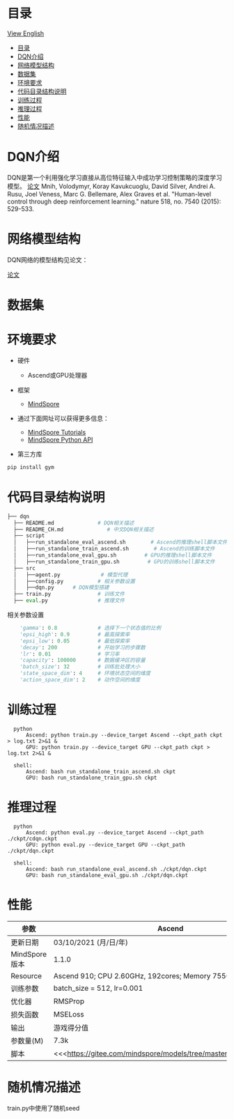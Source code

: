 # 目录

[View English](./README.md)

<!-- TOC -->

- [目录](#目录)
- [DQN介绍](#DQN介绍)
- [网络模型结构](#网络模型结构)
- [数据集](#数据集)
- [环境要求](#环境要求)
- [代码目录结构说明](#代码目录结构说明)
- [训练过程](#训练过程)
- [推理过程](#推理过程)
- [性能](#性能)
- [随机情况描述](#随机情况描述)

<!-- /TOC -->

# DQN介绍

DQN是第一个利用强化学习直接从高位特征输入中成功学习控制策略的深度学习模型。
[论文](https://www.nature.com/articles/nature14236) Mnih, Volodymyr, Koray Kavukcuoglu, David Silver, Andrei A. Rusu, Joel Veness, Marc G. Bellemare, Alex Graves et al. "Human-level control through deep reinforcement learning." nature 518, no. 7540 (2015): 529-533.

# 网络模型结构

DQN网络的模型结构见论文：

[论文](https://www.nature.com/articles/nature14236)

# 数据集

# 环境要求

- 硬件
    - Ascend或GPU处理器
- 框架
    - [MindSpore](https://www.mindspore.cn/install/)
- 通过下面网址可以获得更多信息：
    - [MindSpore Tutorials](https://www.mindspore.cn/tutorials/zh-CN/master/index.html)
    - [MindSpore Python API](https://www.mindspore.cn/docs/api/zh-CN/master/index.html)

- 第三方库

```bash
pip install gym
```

# 代码目录结构说明

```python
├── dqn
  ├── README.md              # DQN相关描述
  ├── README_CH.md              # 中文DQN相关描述
  ├── script
  │   ├──run_standalone_eval_ascend.sh        # Ascend的推理shell脚本文件
  │   ├──run_standalone_train_ascend.sh        # Ascend的训练脚本文件
  │   ├──run_standalone_eval_gpu.sh         # GPU的推理shell脚本文件
  │   ├──run_standalone_train_gpu.sh         # GPU的训练shell脚本文件
  ├── src
  │   ├──agent.py             # 模型代理
  │   ├──config.py           # 相关参数设置
  │   ├──dqn.py      # DQN模型搭建
  ├── train.py               # 训练文件
  ├── eval.py                # 推理文件
```

相关参数设置

```python
    'gamma': 0.8             # 选择下一个状态值的比例
    'epsi_high': 0.9         # 最高探索率
    'epsi_low': 0.05         # 最低探索率
    'decay': 200             # 开始学习的步骤数
    'lr': 0.01               # 学习率
    'capacity': 100000       # 数据缓冲区的容量
    'batch_size': 32         # 训练批处理大小
    'state_space_dim': 4     # 环境状态空间的维度
    'action_space_dim': 2    # 动作空间的维度
```

# 训练过程

```shell
  python
      Ascend: python train.py --device_target Ascend --ckpt_path ckpt > log.txt 2>&1 &
      GPU: python train.py --device_target GPU --ckpt_path ckpt > log.txt 2>&1 &

  shell:
      Ascend: bash run_standalone_train_ascend.sh ckpt
      GPU: bash run_standalone_train_gpu.sh ckpt
```

# 推理过程

```shell
  python
      Ascend: python eval.py --device_target Ascend --ckpt_path ./ckpt/cdqn.ckpt
      GPU: python eval.py --device_target GPU --ckpt_path ./ckpt/dqn.ckpt

  shell:
      Ascend: bash run_standalone_eval_ascend.sh ./ckpt/dqn.ckpt
      GPU: bash run_standalone_eval_gpu.sh ./ckpt/dqn.ckpt
```

# 性能

| 参数                 | Ascend                                                          |GPU             |
| -------------------------- | ----------------------------------------------------------- |-------------------------------------------------------|
| 更新日期              | 03/10/2021 (月/日/年)                                 | 07/28/2021 (月/日/年)                                 |
| MindSpore版本                    | 1.1.0           | 1.2.0           |
| Resource                   | Ascend 910; CPU 2.60GHz, 192cores; Memory 755G; OS Euler2.8     | NV SMX3 V100-32G             |
| 训练参数        | batch_size = 512, lr=0.001                                  | batch_size = 32, lr=0.01                                  |
| 优化器                  |RMSProp                                                  | Adam                                                  |
| 损失函数              | MSELoss                                                | MSELoss                                                |
| 输出                    | 游戏得分值                                                 | 游戏得分值                                                 |
| 参数量(M)                 | 7.3k                                                       | 7.3k                                                       |
| 脚本 | <<<<https://gitee.com/mindspore/models/tree/master/official/rl/dqn>>>> | https://gitee.com/mindspore/models/tree/master/official/rl/dqn |

# 随机情况描述

train.py中使用了随机seed
